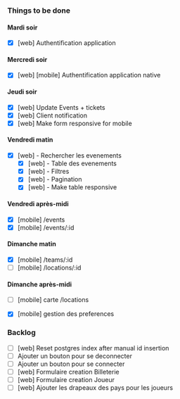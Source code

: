 

### Things to be done

#### Mardi soir
- [x] [web] Authentification application 
#### Mercredi soir 
- [x] [web] [mobile] Authentification application native
#### Jeudi soir
- [x] [web] Update Events  + tickets
- [x] [web] Client notification
- [x] [web] Make form responsive for mobile
#### Vendredi matin
- [x] [web] - Rechercher les evenements
  - [x] [web] - Table des evenements
  - [x] [web] - Filtres
  - [x] [web] - Pagination
  - [x] [web] - Make table responsive
#### Vendredi après-midi
- [x] [mobile] /events
- [x] [mobile] /events/:id
#### Dimanche matin
- [x] [mobile]  /teams/:id
- [ ] [mobile]  /locations/:id
#### Dimanche après-midi
- [ ] [mobile] carte /locations
- [x] [mobile] gestion des preferences

 
### Backlog 
- [ ] [web] Reset postgres index after manual id insertion 
- [ ] Ajouter un bouton pour se deconnecter
- [ ] Ajouter un bouton pour se connecter
- [ ] [web] Formulaire creation Billeterie
- [ ] [web] Formulaire creation Joueur 
- [ ] [web] Ajouter les drapeaux des pays pour les joueurs
